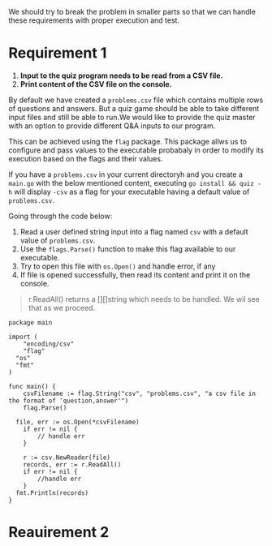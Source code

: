 
We should try to break the problem in smaller parts so that we can handle these requirements with proper execution and test.

# Requirement 1

1. __Input to the quiz program needs to be read from a CSV file.__
1. __Print content of the CSV file on the console.__

By default we have created a `problems.csv` file which contains multiple rows of questions and answers. But a quiz game should be able to take different input files and still be able to run.We would like to provide the quiz master with an option to provide different Q&A inputs to our program. 

This can be achieved using the `flag` package. This package allws us to configure and pass values to the executable probabaly in order to modify its execution based on the flags and their values.

If you have a `problems.csv` in your current directoryh and you create a `main.go` with the below mentioned content, executing `go install && quiz -h` will display `-csv` as a flag for your executable having a default value of `problems.csv`.

Going through the code below: 
1. Read a user defined string input into a flag named `csv` with a default value of `problems.csv`. 
1. Use the `flags.Parse()` function to make this flag available to our executable.
1. Try to open this file with `os.Open()` and handle error, if any
1. If file is opened successfully, then read its content and print it on the console.

> r.ReadAll() returns a [][]string which needs to be handled. We wil see that as we proceed.

```
package main

import (
	"encoding/csv"
	"flag"
  "os"
  "fmt"
)

func main() {
	csvFilename := flag.String("csv", "problems.csv", "a csv file in the format of 'question,answer'")
	flag.Parse()
  
  file, err := os.Open(*csvFilename)
	if err != nil {
		// handle err
	}

	r := csv.NewReader(file)
	records, err := r.ReadAll()
	if err != nil {
		//handle err
	}
  fmt.Println(records)
}
```

# Reauirement 2